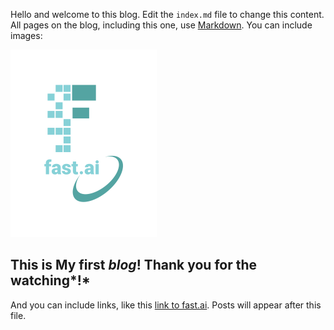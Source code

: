 Hello and welcome to this blog. Edit the `index.md` file to change this content. All pages on the blog, including this one, use [Markdown](https://guides.github.com/features/mastering-markdown/). You can include images:

![Image of fast.ai logo](images/logo.png)

## This is My first *blog*! Thank you for the watching*!*

And you can include links, like this [link to fast.ai](https://www.fast.ai). Posts will appear after this file. 
